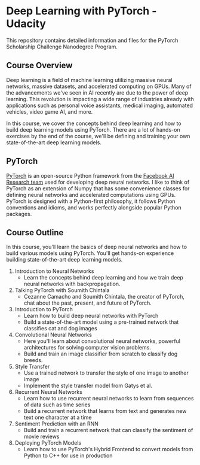 # Deep Learning with PyTorch - Udacity
This repository contains detailed information and files for the PyTorch Scholarship Challenge Nanodegree Program.

## Course Overview  
Deep learning is a field of machine learning utilizing massive neural networks, massive datasets, and accelerated computing on GPUs. Many of the advancements we've seen in AI recently are due to the power of deep learning. This revolution is impacting a wide range of industries already with applications such as personal voice assistants, medical imaging, automated vehicles, video game AI, and more.  
  
In this course, we cover the concepts behind deep learning and how to build deep learning models using PyTorch. There are a lot of hands-on exercises by the end of the course, we'll be defining and training your own state-of-the-art deep learning models.  
  
## PyTorch  
[PyTorch](https://pytorch.org/) is an open-source Python framework from the [Facebook AI Research team](https://research.fb.com/category/facebook-ai-research/) used for developing deep neural networks. I like to think of PyTorch as an extension of Numpy that has some convenience classes for defining neural networks and accelerated computations using GPUs. PyTorch is designed with a Python-first philosophy, it follows Python conventions and idioms, and works perfectly alongside popular Python packages.  
  
  
## Course Outline
In this course, you'll learn the basics of deep neural networks and how to build various models using PyTorch. You'll get hands-on experience building state-of-the-art deep learning models.  
  
1. Introduction to Neural Networks
   * Learn the concepts behind deep learning and how we train deep neural networks with backpropagation.
2. Talking PyTorch with Soumith Chintala
   * Cezanne Camacho and Soumith Chintala, the creator of PyTorch, chat about the past, present, and future of PyTorch.
3. Introduction to PyTorch
   * Learn how to build deep neural networks with PyTorch
   * Build a state-of-the-art model using a pre-trained network that classifies cat and dog images
4. Convolutional Neural Networks
   * Here you'll learn about convolutional neural networks, powerful architectures for solving computer vision problems.
   * Build and train an image classifier from scratch to classify dog breeds.
5. Style Transfer
   * Use a trained network to transfer the style of one image to another image
   * Implement the style transfer model from Gatys et al.
6. Recurrent Neural Networks
   * Learn how to use recurrent neural networks to learn from sequences of data such as time series
   * Build a recurrent network that learns from text and generates new text one character at a time
7. Sentiment Prediction with an RNN
   * Build and train a recurrent network that can classify the sentiment of movie reviews
8. Deploying PyTorch Models
   * Learn how to use PyTorch's Hybrid Frontend to convert models from Python to C++ for use in production
